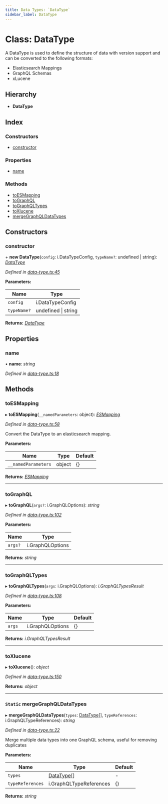```yaml
---
title: Data Types: `DataType`
sidebar_label: DataType
---
```


# Class: DataType

A DataType is used to define the structure of data with version support
and can be converted to the following formats:

- Elasticsearch Mappings
- GraphQL Schemas
- xLucene

## Hierarchy

* **DataType**

## Index

### Constructors

* [constructor](datatype.md#constructor)

### Properties

* [name](datatype.md#name)

### Methods

* [toESMapping](datatype.md#toesmapping)
* [toGraphQL](datatype.md#tographql)
* [toGraphQLTypes](datatype.md#tographqltypes)
* [toXlucene](datatype.md#toxlucene)
* [mergeGraphQLDataTypes](datatype.md#static-mergegraphqldatatypes)

## Constructors

###  constructor

\+ **new DataType**(`config`: i.DataTypeConfig, `typeName?`: undefined | string): *[DataType](datatype.md)*

*Defined in [data-type.ts:45](https://github.com/terascope/teraslice/blob/d8feecc03/packages/data-types/src/data-type.ts#L45)*

**Parameters:**

Name | Type |
------ | ------ |
`config` | i.DataTypeConfig |
`typeName?` | undefined &#124; string |

**Returns:** *[DataType](datatype.md)*

## Properties

###  name

• **name**: *string*

*Defined in [data-type.ts:18](https://github.com/terascope/teraslice/blob/d8feecc03/packages/data-types/src/data-type.ts#L18)*

## Methods

###  toESMapping

▸ **toESMapping**(`__namedParameters`: object): *[ESMapping](../interfaces/esmapping.md)*

*Defined in [data-type.ts:58](https://github.com/terascope/teraslice/blob/d8feecc03/packages/data-types/src/data-type.ts#L58)*

Convert the DataType to an elasticsearch mapping.

**Parameters:**

Name | Type | Default |
------ | ------ | ------ |
`__namedParameters` | object |  {} |

**Returns:** *[ESMapping](../interfaces/esmapping.md)*

___

###  toGraphQL

▸ **toGraphQL**(`args?`: i.GraphQLOptions): *string*

*Defined in [data-type.ts:102](https://github.com/terascope/teraslice/blob/d8feecc03/packages/data-types/src/data-type.ts#L102)*

**Parameters:**

Name | Type |
------ | ------ |
`args?` | i.GraphQLOptions |

**Returns:** *string*

___

###  toGraphQLTypes

▸ **toGraphQLTypes**(`args`: i.GraphQLOptions): *i.GraphQLTypesResult*

*Defined in [data-type.ts:108](https://github.com/terascope/teraslice/blob/d8feecc03/packages/data-types/src/data-type.ts#L108)*

**Parameters:**

Name | Type | Default |
------ | ------ | ------ |
`args` | i.GraphQLOptions |  {} |

**Returns:** *i.GraphQLTypesResult*

___

###  toXlucene

▸ **toXlucene**(): *object*

*Defined in [data-type.ts:150](https://github.com/terascope/teraslice/blob/d8feecc03/packages/data-types/src/data-type.ts#L150)*

**Returns:** *object*

___

### `Static` mergeGraphQLDataTypes

▸ **mergeGraphQLDataTypes**(`types`: [DataType](datatype.md)[], `typeReferences`: i.GraphQLTypeReferences): *string*

*Defined in [data-type.ts:22](https://github.com/terascope/teraslice/blob/d8feecc03/packages/data-types/src/data-type.ts#L22)*

Merge multiple data types into one GraphQL schema, useful for removing duplicates

**Parameters:**

Name | Type | Default |
------ | ------ | ------ |
`types` | [DataType](datatype.md)[] | - |
`typeReferences` | i.GraphQLTypeReferences |  {} |

**Returns:** *string*
